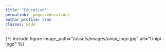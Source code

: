 ```yaml
---
title: "Education"
permalink: _pages/education/
author_profile: true
classes: wide
---
```


{% include figure image_path="/assets/images/unipi_logo.jpg" alt="Unipi logo" %}
